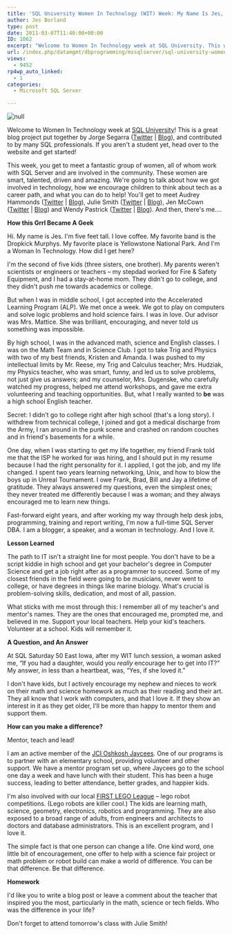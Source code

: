 ```yaml
---
title: 'SQL University Women In Technology (WIT) Week: My Name Is Jes, and I’m a WIT'
author: Jes Borland
type: post
date: 2011-03-07T11:40:00+00:00
ID: 1062
excerpt: "Welcome to Women In Technology week at SQL University. This week, you get to meet a fantastic group of women, all of whom work with SQL Server and are involved in the community. These women are smart, talented, driven and amazing. We're going to talk about how we got involved in technology, how we encourage children to think about tech as a career path, and what you can do to help!"
url: /index.php/datamgmt/dbprogramming/mssqlserver/sql-university-women-in-technology/
views:
  - 9452
rp4wp_auto_linked:
  - 1
categories:
  - Microsoft SQL Server

---
```

![][1]

Welcome to Women In Technology week at [SQL University][2]! This is a great blog project put together by Jorge Segarra ([Twitter][3] | [Blog][4]), and contributed to by many SQL professionals. If you aren't a student yet, head over to the website and get started!

This week, you get to meet a fantastic group of women, all of whom work with SQL Server and are involved in the community. These women are smart, talented, driven and amazing. We're going to talk about how we got involved in technology, how we encourage children to think about tech as a career path, and what you can do to help! You'll get to meet Audrey Hammonds ([Twitter][5] | [Blog][6]), Julie Smith ([Twitter][7] | [Blog][6]), Jen McCown ([Twitter][8] | [Blog][9]) and Wendy Pastrick ([Twitter][10] | [Blog][11]). And then, there's me….

**How this Grrl Became A Geek** 

Hi. My name is Jes. I'm five feet tall. I love coffee. My favorite band is the Dropkick Murphys. My favorite place is Yellowstone National Park. And I'm a Woman In Technology. How did I get here? 

I'm the second of five kids (three sisters, one brother). My parents weren't scientists or engineers or teachers &#8211; my stepdad worked for Fire & Safety Equipment, and I had a stay-at-home mom. They didn't go to college, and they didn't push me towards academics or college. 

But when I was in middle school, I got accepted into the Accelerated Learning Program (ALP). We met once a week. We got to play on computers and solve logic problems and hold science fairs. I was in love. Our advisor was Mrs. Mattice. She was brilliant, encouraging, and never told us something was impossible. 

By high school, I was in the advanced math, science and English classes. I was on the Math Team and in Science Club. I got to take Trig and Physics with two of my best friends, Kristen and Amanda. I was pushed to my intellectual limits by Mr. Reese, my Trig and Calculus teacher; Mrs. Hudziak, my Physics teacher, who was smart, funny, and led us to solve problems, not just give us answers; and my counselor, Mrs. Dugenske, who carefully watched my progress, helped me attend workshops, and gave me extra volunteering and teaching opportunities. But, what I really wanted to **be** was a high school English teacher. 

Secret: I didn't go to college right after high school (that's a long story). I withdrew from technical college, I joined and got a medical discharge from the Army, I ran around in the punk scene and crashed on random couches and in friend's basements for a while. 

One day, when I was starting to get my life together, my friend Frank told me that the ISP he worked for was hiring, and I should put in my resume because I had the right personality for it. I applied, I got the job, and my life changed. I spent two years learning networking, Unix, and how to blow the boys up in Unreal Tournament. I owe Frank, Brad, Bill and Jay a lifetime of gratitude. They always answered my questions, even the simplest ones; they never treated me differently because I was a woman; and they always encouraged me to learn new things. 

Fast-forward eight years, and after working my way through help desk jobs, programming, training and report writing, I'm now a full-time SQL Server DBA. I am a blogger, a speaker, and a woman in technology. And I love it. 

**Lesson Learned**

The path to IT isn't a straight line for most people. You don't have to be a script kiddie in high school and get your bachelor's degree in Computer Science and get a job right after as a programmer to succeed. Some of my closest friends in the field were going to be musicians, never went to college, or have degrees in things like marine biology. What's crucial is problem-solving skills, dedication, and most of all, passion. 

What sticks with me most through this: I remember all of my teacher's and mentor's names. They are the ones that encouraged me, prompted me, and believed in me. Support your local teachers. Help your kid's teachers. Volunteer at a school. Kids will remember it. 

**A Question, and An Answer**

At SQL Saturday 50 East Iowa, after my WIT lunch session, a woman asked me, “If you had a daughter, would you _really_ encourage her to get into IT?” My answer, in less than a heartbeat, was, “Yes, if she loved it.” 

I don't have kids, but I actively encourage my nephew and nieces to work on their math and science homework as much as their reading and their art. They all know that I work with computers, and that I love it. If they show an interest in it as they get older, I'll be more than happy to mentor them and support them. 

**How can you make a difference?**

Mentor, teach and lead! 

I am an active member of the [JCI Oshkosh Jaycees][12]. One of our programs is to partner with an elementary school, providing volunteer and other support. We have a mentor program set up, where Jaycees go to the school one day a week and have lunch with their student. This has been a huge success, leading to better attendance, better grades, and happier kids. 

I'm also involved with our local [FIRST LEGO League][13] &#8211; lego robot competitions. (Lego robots are killer cool.) The kids are learning math, science, geometry, electronics, robotics and programming. They are also exposed to a broad range of adults, from engineers and architects to doctors and database administrators. This is an excellent program, and I love it. 

The simple fact is that one person can change a life. One kind word, one little bit of encouragement, one offer to help with a science fair project or math problem or robot build can make a world of difference. You can be that difference. Be that difference. 

**Homework**

I'd like you to write a blog post or leave a comment about the teacher that inspired you the most, particularly in the math, science or tech fields. Who was the difference in your life? 

Don't forget to attend tomorrow's class with Julie Smith!

 [1]: http://sqlchicken.com/wp-content/uploads/2010/11/SQL_University_Web1.png "null"
 [2]: http://sqlchicken.com/sql-university/
 [3]: http://twitter.com/#sqlchicken
 [4]: http://sqlchicken.com
 [5]: http://twitter.com/#!/Datachix2
 [6]: http://www.datachix.com
 [7]: http://twitter.com/#!/Datachix1
 [8]: http://twitter.com/#!/MidnightDBA
 [9]: http://www.MidnightDBA.com
 [10]: http://twitter.com/#!/wendy_dance
 [11]: http://wendyverse.blogspot.com/
 [12]: http://www.oshkoshjaycees.org
 [13]: http://usfirst.org/roboticsprograms/fll/default.aspx?id=970